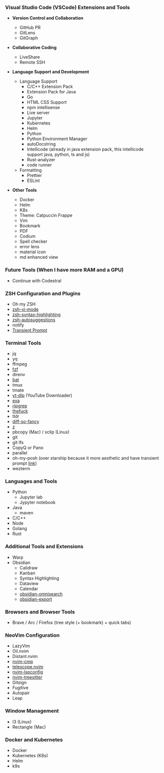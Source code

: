 ### Visual Studio Code (VSCode) Extensions and Tools
- **Version Control and Collaboration**
  - GitHub PR
  - GitLens
  - GitGraph
- **Collaborative Coding**
  - LiveShare
  - Remote SSH
  
- **Language Support and Development**
  - Language Support
    - C/C++ Extension Pack
    - Extension Pack for Java
    - Go
    - HTML CSS Support
    - npm intellisense
    - Live server
    - Jupyter
    - Kubernetes
    - Helm
    - Python
    - Python Environment Manager
    - autoDocstring 
    - Intellicode (already in java extension pack, this intellicode support java, python, ts and js)
    - Rust-analyzer
    - code runner
  - Formatting
    - Prettier
    - ESLint

- **Other Tools**
  - Docker
  - Helm 
  - K8s
  - Theme: Catpuccin Frappe
  - Vim
  - Bookmark
  - PDF
  - Codium
  - Spell checker
  - error lens
  - material icon
  - md enhanced view

### Future Tools (When I have more RAM and a GPU)
- Continue with Codestral

### ZSH Configuration and Plugins
- Oh my ZSH
- [zsh-vi-mode](https://github.com/jeffreytse/zsh-vi-mode)
- [zsh-syntax-highlighting](https://github.com/zsh-users/zsh-syntax-highlighting)
- [zsh-autosuggestions](https://github.com/zsh-users/zsh-autosuggestions)
- notify
- [Transient Prompt](https://www.zsh.org/mla/users/2019/msg00633.html)

### Terminal Tools
- jq
- yq
- ffmpeg
- [fzf](https://github.com/junegunn/fzf)
- direnv
- [bat](https://github.com/sharkdp/bat)
- tmux
- tmate
- [yt-dlp](https://github.com/yt-dlp/yt-dlp) (YouTube Downloader)
- [exa](https://github.com/ogham/exa)
- [ripgrep](https://github.com/BurntSushi/ripgrep)
- [thefuck](https://github.com/nvbn/thefuck)
- tldr
- [diff-so-fancy](https://github.com/so-fancy/diff-so-fancy)
- [z](https://github.com/rupa/z)
- pbcopy (Mac) / xclip (Linux)
- git
- git lfs
- CopyQ or Pano
- parallel
- oh-my-posh (over starship because it more aesthetic and have transient prompt [link](https://ohmyposh.net/oh-my-posh-vs-starship/))
- wezterm

### Languages and Tools
- Python
  - Jupyter lab
  - Jypyter notebook
- Java 
  - maven
- C/C++
- Node
- Golang
- Rust

### Additional Tools and Extensions
- Warp
- Obsidian
  - Calidraw
  - Kanban
  - Syntax Highlighting
  - Dataview
  - Calendar
  - [obsidian-omnisearch](https://github.com/scambier/obsidian-omnisearch)
  - [obsidian-export](https://github.com/zoni/obsidian-export)

### Browsers and Browser Tools
- Brave / Arc / Firefox (tree style (+ bookmark) + quick tabs)

### NeoVim Configuration
- LazyVim
- Oil.nvim
- Distant.nvim
- [nvim-cmp](https://github.com/hrsh7th/nvim-cmp)
- [telescope.nvim](https://github.com/nvim-telescope/telescope.nvim)
- [nvim-lspconfig](https://github.com/neovim/nvim-lspconfig)
- [nvim-treesitter](https://github.com/nvim-treesitter/nvim-treesitter)
- Gitsign
- Fugitive
- Autopair
- Leap

### Window Management
- I3 (Linux)
- Rectangle (Mac)

### Docker and Kubernetes
- Docker
- Kubernetes (K8s)
- Helm
- k9s
